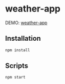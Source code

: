 # weather-app

DEMO: [weather-app](https://stevant90.github.io/weather-app/)

## Installation

```sh
npm install
```

## Scripts

```sh
npm start
```
